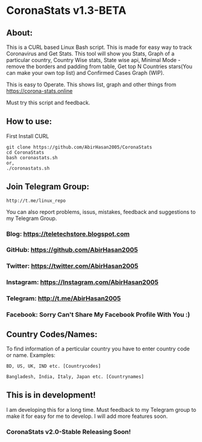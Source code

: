 # CoronaStats v1.3-BETA
## About:
This is a CURL based Linux Bash script. This is made for easy way to track Coronavirus and Get Stats. This tool will show you Stats, Graph of a particular country, Country Wise stats, State wise api, Minimal Mode - remove the borders and padding from table, Get top N Countries stars(You can make your own top list) and Confirmed Cases Graph (WIP).

This is easy to Operate. This shows list, graph and other things from https://corona-stats.online

Must try this script and feedback.


## How to use:
First Install CURL
```
git clone https://github.com/AbirHasan2005/CoronaStats
cd CoronaStats
bash coronastats.sh
or,
./coronastats.sh
```

## Join Telegram Group:
```
http://t.me/linux_repo
```
You can also report problems, issus, mistakes, feedback and suggestions to my Telegram Group.


### Blog: https://teletechstore.blogspot.com
### GitHub: https://github.com/AbirHasan2005
### Twitter: https://twitter.com/AbirHasan2005
### Instagram: https://Instagram.com/AbirHasan2005
### Telegram: http://t.me/AbirHasan2005
### Facebook: Sorry Can't Share My Facebook Profile With You :)

## Country Codes/Names:
To find information of a perticular country you have to enter country code or name.
Examples:
```
BD, US, UK, IND etc. [Countrycodes]

Bangladesh, India, Italy, Japan etc. [Countrynames]
```

## This is in development!
I am developing this for a long time. Must feedback to my Telegram group to make it for easy for me to develop. I will add more features soon.

### CoronaStats v2.0-Stable Releasing Soon!
